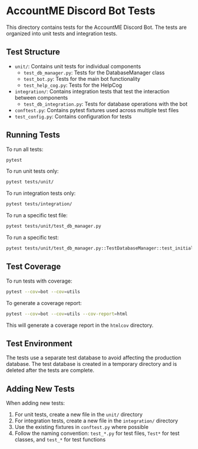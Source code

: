 # AccountME Discord Bot Tests

This directory contains tests for the AccountME Discord Bot. The tests are organized into unit tests and integration tests.

## Test Structure

- `unit/`: Contains unit tests for individual components
  - `test_db_manager.py`: Tests for the DatabaseManager class
  - `test_bot.py`: Tests for the main bot functionality
  - `test_help_cog.py`: Tests for the HelpCog
- `integration/`: Contains integration tests that test the interaction between components
  - `test_db_integration.py`: Tests for database operations with the bot
- `conftest.py`: Contains pytest fixtures used across multiple test files
- `test_config.py`: Contains configuration for tests

## Running Tests

To run all tests:

```bash
pytest
```

To run unit tests only:

```bash
pytest tests/unit/
```

To run integration tests only:

```bash
pytest tests/integration/
```

To run a specific test file:

```bash
pytest tests/unit/test_db_manager.py
```

To run a specific test:

```bash
pytest tests/unit/test_db_manager.py::TestDatabaseManager::test_initialization
```

## Test Coverage

To run tests with coverage:

```bash
pytest --cov=bot --cov=utils
```

To generate a coverage report:

```bash
pytest --cov=bot --cov=utils --cov-report=html
```

This will generate a coverage report in the `htmlcov` directory.

## Test Environment

The tests use a separate test database to avoid affecting the production database. The test database is created in a temporary directory and is deleted after the tests are complete.

## Adding New Tests

When adding new tests:

1. For unit tests, create a new file in the `unit/` directory
2. For integration tests, create a new file in the `integration/` directory
3. Use the existing fixtures in `conftest.py` where possible
4. Follow the naming convention: `test_*.py` for test files, `Test*` for test classes, and `test_*` for test functions